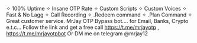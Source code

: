 ✧ 100% Uptime ✧ Insane OTP Rate ✧ Custom Scripts ✧ Custom Voices ✧ Fast & No Lagg ✧ Call Recording ✧ .Redeem command ✧ .Plan Command ✧ Great customer service. MrJay OTP Bypass bot.... for Email, Banks, Crypto e.t.c... Follow the link and get a free call https://t.me/mrjayotp , https://t.me/mrjayotpbot Or DM me on telegram @mrjay12
